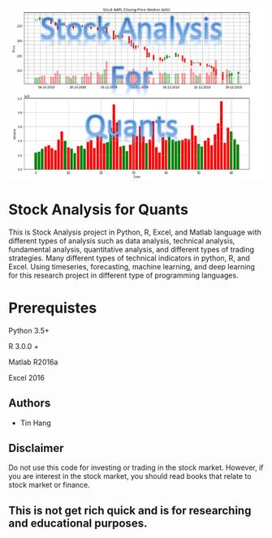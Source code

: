 <img src="TitleQuants.PNG">

# Stock Analysis for Quants  
This is Stock Analysis project in Python, R, Excel, and Matlab language with different types of analysis such as data analysis, technical analysis, fundamental analysis, quantitative analysis, and different types of trading strategies. Many different types of technical indicators in python, R, and Excel. Using timeseries, forecasting, machine learning, and deep learning for this research project in different type of programming languages. 

# Prerequistes
Python 3.5+  

R 3.0.0 +  

Matlab R2016a  

Excel 2016

## Authors
* Tin Hang

## Disclaimer
Do not use this code for investing or trading in the stock market. However, if you are interest in the stock market, you should read books that relate to stock market or finance.

## This is not get rich quick and is for researching and educational purposes.
